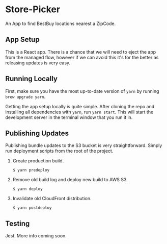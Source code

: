 # Store-Picker

An App to find BestBuy locations nearest a ZipCode.

## App Setup

This is a React app. There is a chance that we will need to eject the app from the managed flow, however if we can avoid this it's for the better as releasing updates is very easy.

## Running Locally

First, make sure you have the most up-to-date version of `yarn` by running `brew upgrade yarn`.

Getting the app setup locally is quite simple. After cloning the repo and installing all dependencies with `yarn`, run `yarn start`. This will start the development server in the terminal window that you run it in.

## Publishing Updates

Publishing bundle updates to the S3 bucket is very straightforward. Simply run deployment scripts from the root of the project.

1. Create production build.

    ```
    $ yarn predeploy
    ```

2. Remove old build log and deploy new build to AWS S3.

    ```
    $ yarn deploy
    ```

3. Invalidate old CloudFront distribution.

    ```
    $ yarn postdeploy
    ```

## Testing

Jest. More info coming soon.
